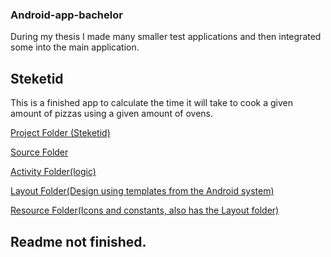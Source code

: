 ### Android-app-bachelor
During my thesis I made many smaller test applications and then integrated some into the main application.

## Steketid
This is a finished app to calculate the time it will take to cook a given amount of pizzas using a given amount of ovens.

[Project Folder (Steketid)](steketid)

[Source Folder](steketid/app/src/main/)

[Activity Folder(logic)](steketid/app/src/main/java/com/example/itsme/steketid/)

[Layout Folder(Design using templates from the Android system)](steketid/app/src/main/res/layout/)

[Resource Folder(Icons and constants, also has the Layout folder)](steketid/app/src/main/res/)

## Readme not finished.

